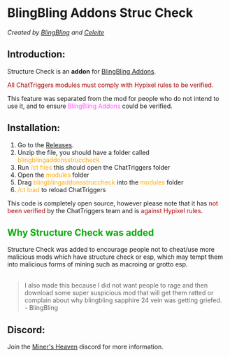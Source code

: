 # BlingBling Addons Struc Check
*Created by [BlingBling](https://github.com/blingblingdeveloper) and [Celeite](https://github.com/CeleiteCode)*

## Introduction:
Structure Check is an **addon** for [BlingBling Addons](https://github.com/blingblingdeveloper/blingblingaddons).

<span style="color: #AA0000;">All ChatTriggers modules must comply with Hypixel rules to be verified.</span>

This feature was separated from the mod for people who do not intend to use it, and to ensure <span style="color: #FF55FF;">BlingBling Addons</span> could be verified.

## Installation:
1. Go to the [Releases]().
2. Unzip the file, you should have a folder called <span style="color: #FFAA00;">blingblingaddonsstruccheck</span>
3. Run <span style="color: #FFAA00;">/ct files</span> this should open the ChatTriggers folder
4. Open the <span style="color: #FFAA00;">modules</span> folder
5. Drag <span style="color: #FFAA00;">blingblingaddonsstruccheck</span> into the <span style="color: #FFAA00;">modules</span> folder
6. <span style="color: #FFAA00;">/ct load</span> to reload ChatTriggers

This code is completely open source, however please note that it has <span style="color: #AA0000;">not been verified</span> by the ChatTriggers team and is <span style="color: #AA0000;">against Hypixel rules</span>.

<h2 style="color: #00AA00;">Why Structure Check was added</h2>
Structure Check was added to encourage people not to cheat/use more malicious mods which have structure check or esp, which may tempt them into malicious forms of mining such as macroing or grotto esp.  
<br></br>

> I also made this because I did not want people to rage and then download some super suspicious mod that will get them ratted or complain about why blingbling sapphire 24 vein was getting griefed.  
> \- BlingBling

## Discord:
Join the [Miner's Heaven](https://discord.gg/BBve6qaUqf) discord for more information.